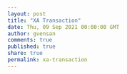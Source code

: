 ```yaml
---
layout: post
title: "XA Transaction"
date: Thu, 09 Sep 2021 00:00:00 GMT
author: gvensan
comments: true
published: true
share: true
permalink: xa-transaction
---
```

